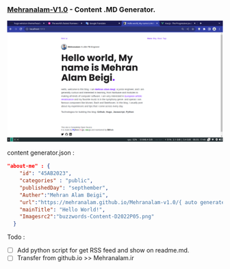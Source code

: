 ### [Mehranalam-V1.0](https://mehranalam.github.io/Mehranalam-v1.0/) - Content .MD Generator.

<img src="https://raw.githubusercontent.com/Mehranalam/Mehranalam-v1.0/master/2023-03-08-174924_1366x768_scrot.png">

content generator.json :

```json
"about-me" : {
    "id": "45AB2023",
    "categories" : "public",
    "publishedDay": "septhember",
    "Auther":"Mehran Alam Beigi",
    "url":"https://mehranalam.github.io/Mehranalam-v1.0/{ auto generate }",
    "mainTitle": "Hello World!",
    "Imagesrc2":"buzzwords-Content-D2022P05.png"
  }
```

Todo :

- [ ] Add python script for get RSS feed and show on readme.md.
- [ ] Transfer from github.io >> Mehranalam.ir
